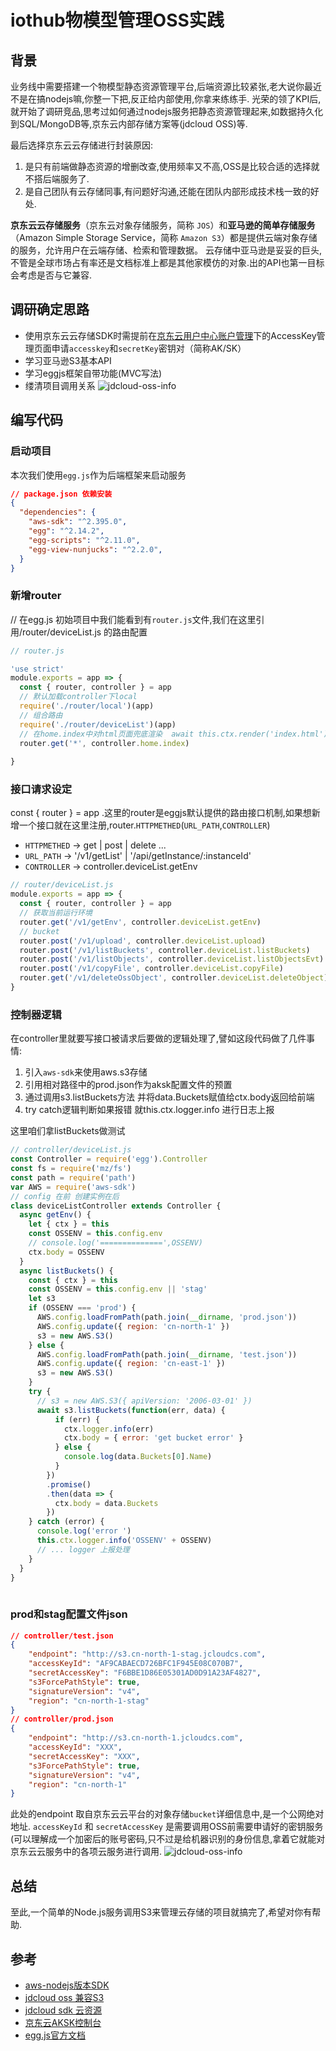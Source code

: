 # iothub物模型管理OSS实践 

## 背景
业务线中需要搭建一个物模型静态资源管理平台,后端资源比较紧张,老大说你最近不是在搞nodejs嘛,你整一下把,反正给内部使用,你拿来练练手.
光荣的领了KPI后,就开始了调研竞品,思考过如何通过nodejs服务把静态资源管理起来,如数据持久化到SQL/MongoDB等,京东云内部存储方案等(jdcloud OSS)等.

最后选择京东云云存储进行封装原因:
1. 是只有前端做静态资源的增删改查,使用频率又不高,OSS是比较合适的选择就不搭后端服务了.
2. 是自己团队有云存储同事,有问题好沟通,还能在团队内部形成技术栈一致的好处.


**京东云云存储服务**（京东云对象存储服务，简称 `JOS`）和**亚马逊的简单存储服务**（Amazon Simple Storage Service，简称 `Amazon S3`）都是提供云端对象存储的服务，允许用户在云端存储、检索和管理数据。
云存储中亚马逊是妥妥的巨头,不管是全球市场占有率还是文档标准上都是其他家模仿的对象.出的API也第一目标会考虑是否与它兼容. 


## 调研确定思路
* 使用京东云云存储SDK时需提前在[京东云用户中心账户管理](https://uc.jdcloud.com/accesskey/index)下的AccessKey管理页面申请`accesskey`和`secretKey`密钥对（简称AK/SK）
* 学习亚马逊S3基本API
* 学习eggjs框架自带功能(MVC写法) 
* 缕清项目调用关系
![jdcloud-oss-info](/jdcloud-oss-info.png)



## 编写代码

### 启动项目
本次我们使用`egg.js`作为后端框架来启动服务
```json
// package.json 依赖安装 
{
  "dependencies": {
    "aws-sdk": "^2.395.0",
    "egg": "^2.14.2",
    "egg-scripts": "^2.11.0",
    "egg-view-nunjucks": "^2.2.0",
  }
}
```

### 新增router

// 在egg.js 初始项目中我们能看到有`router.js`文件,我们在这里引用/router/deviceList.js 的路由配置
```js
// router.js  

'use strict'
module.exports = app => {
  const { router, controller } = app
  // 默认加载controller下local
  require('./router/local')(app)
  // 组合路由
  require('./router/deviceList')(app)
  // 在home.index中对html页面兜底渲染  await this.ctx.render('index.html')
  router.get('*', controller.home.index)  
  
}

```
### 接口请求设定
  const { router } = app .这里的router是eggjs默认提供的路由接口机制,如果想新增一个接口就在这里注册,router.`HTTPMETHED`(`URL_PATH`,`CONTROLLER`)
* `HTTPMETHED` -> get | post | delete ...
* `URL_PATH` -> '/v1/getList' | '/api/getInstance/:instanceId'
* `CONTROLLER` -> controller.deviceList.getEnv

```js
// router/deviceList.js
module.exports = app => {
  const { router, controller } = app
  // 获取当前运行环境
  router.get('/v1/getEnv', controller.deviceList.getEnv)
  // bucket
  router.post('/v1/upload', controller.deviceList.upload)
  router.post('/v1/listBuckets', controller.deviceList.listBuckets)
  router.post('/v1/listObjects', controller.deviceList.listObjectsEvt)
  router.post('/v1/copyFile', controller.deviceList.copyFile)
  router.get('/v1/deleteOssObject', controller.deviceList.deleteObject)
}

```

### 控制器逻辑
在controller里就要写接口被请求后要做的逻辑处理了,譬如这段代码做了几件事情:
1. 引入`aws-sdk`来使用aws.s3存储
2. 引用相对路径中的prod.json作为aksk配置文件的预置
3. 通过调用s3.listBuckets方法 并将data.Buckets赋值给ctx.body返回给前端
4. try catch逻辑判断如果报错 就this.ctx.logger.info 进行日志上报


这里咱们拿listBuckets做测试

```js
// controller/deviceList.js
const Controller = require('egg').Controller
const fs = require('mz/fs')
const path = require('path')
var AWS = require('aws-sdk')
// config 在前 创建实例在后
class deviceListController extends Controller {
  async getEnv() {
    let { ctx } = this
    const OSSENV = this.config.env
    // console.log('==============',OSSENV)
    ctx.body = OSSENV
  }
  async listBuckets() {
    const { ctx } = this
    const OSSENV = this.config.env || 'stag'
    let s3
    if (OSSENV === 'prod') {
      AWS.config.loadFromPath(path.join(__dirname, 'prod.json'))
      AWS.config.update({ region: 'cn-north-1' })
      s3 = new AWS.S3()
    } else {
      AWS.config.loadFromPath(path.join(__dirname, 'test.json'))
      AWS.config.update({ region: 'cn-east-1' })
      s3 = new AWS.S3()
    }
    try {
      // s3 = new AWS.S3({ apiVersion: '2006-03-01' })
      await s3.listBuckets(function(err, data) {
          if (err) {
            ctx.logger.info(err)
            ctx.body = { error: 'get bucket error' }
          } else {
            console.log(data.Buckets[0].Name)
          }
        })
        .promise()
        .then(data => {
          ctx.body = data.Buckets
        })
    } catch (error) {
      console.log('error ')
      this.ctx.logger.info('OSSENV' + OSSENV)
      // ... logger 上报处理
    }
  }
}
  
```


### prod和stag配置文件json

```json
// controller/test.json
{
    "endpoint": "http://s3.cn-north-1-stag.jcloudcs.com",
    "accessKeyId": "AF9CABAECD726BFC1F945E08C070B7",
    "secretAccessKey": "F6BBE1D86E05301AD0D91A23AF4827",
    "s3ForcePathStyle": true,
    "signatureVersion": "v4",
    "region": "cn-north-1-stag"
}
// controller/prod.json
{
    "endpoint": "http://s3.cn-north-1.jcloudcs.com",
    "accessKeyId": "XXX",
    "secretAccessKey": "XXX",
    "s3ForcePathStyle": true,
    "signatureVersion": "v4",
    "region": "cn-north-1"
}

```

此处的endpoint 取自京东云云平台的对象存储`bucket`详细信息中,是一个公网绝对地址.
`accessKeyId` 和 `secretAccessKey` 是需要调用OSS前需要申请好的密钥服务(可以理解成一个加密后的账号密码,只不过是给机器识别的身份信息,拿着它就能对京东云云服务中的各项云服务进行调用.
![jdcloud-oss-info](/jdcloud-docs-oss.png)

 

## 总结
至此,一个简单的Node.js服务调用S3来管理云存储的项目就搞完了,希望对你有帮助.

## 参考
- [aws-nodejs版本SDK](https://docs.aws.amazon.com/sdk-for-javascript/v2/developer-guide/s3-example-creating-buckets.html)
- [jdcloud oss 兼容S3](https://docs.jdcloud.com/cn/object-storage-service/api/introduction-2)
- [jdcloud sdk 云资源](https://github.com/jdcloud-api/jdcloud-sdk-nodejs)
- [京东云AKSK控制台](https://uc.jdcloud.com/account/accesskey)
- [egg.js官方文档](https://www.eggjs.org/zh-CN/intro/quickstart)
